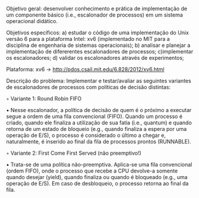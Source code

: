 Objetivo geral: desenvolver conhecimento e prática de implementação de um componente básico
(i.e., escalonador de processos) em um sistema operacional didático.

Objetivos específicos: 
a) estudar o código de uma implementação do Unix versão 6 para a plataforma Intel: xv6 (implementado no MIT para a disciplina de engenharia de sistemas operacionais); 
b) analisar e planejar a implementação de difererentes escalonadores de processos; 
c)implementar os escalonadores; 
d) validar os escalonadores através de experimentos; 


Plataforma:
xv6 → http://pdos.csail.mit.edu/6.828/2012/xv6.html

Descrição do problema: Implementar e testar/avaliar as seguintes variantes de escalonadores de
processos com políticas de decisão distintas:

◦ Variante 1: Round Robin FIFO

▪ Nesse escalonador, a política de decisão de quem é o próximo a executar segue a ordem de uma fila convencional (FIFO). Quando um processo é criado, quando ele finaliza a utilização de sua fatia (i.e., quantum) e quando retorna de um estado de bloqueio (e.g., quando finaliza a espera por uma operação de E/S), o processo é considerado o último a chegar e, naturalmente, é inserido ao final da fila de processos prontos (RUNNABLE).

◦ Variante 2: First Come First Served (não preemptivo!)

▪ Trata-se de uma política não-preemptiva. Aplica-se uma fila convencional (ordem FIFO), onde o processo que recebe a CPU devolve-a somente quando desejar (yield), quando finaliza ou quando é bloqueado (e.g., uma operação de E/S). Em caso de desbloqueio, o processo retorna ao final da fila.
